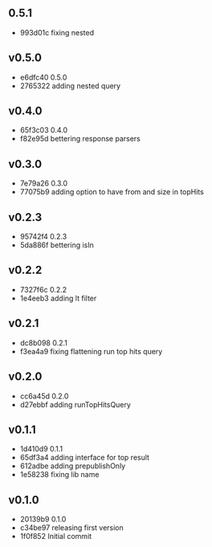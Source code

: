 
## 0.5.1
* 993d01c fixing nested
## v0.5.0
* e6dfc40 0.5.0
* 2765322 adding nested query
## v0.4.0
* 65f3c03 0.4.0
* f82e95d bettering response parsers
## v0.3.0
* 7e79a26 0.3.0
* 77075b9 adding option to have from and size in topHits
## v0.2.3
* 95742f4 0.2.3
* 5da886f bettering isIn
## v0.2.2
* 7327f6c 0.2.2
* 1e4eeb3 adding lt filter
## v0.2.1
* dc8b098 0.2.1
* f3ea4a9 fixing flattening run top hits query
## v0.2.0
* cc6a45d 0.2.0
* d27ebbf adding runTopHitsQuery
## v0.1.1
* 1d410d9 0.1.1
* 65df3a4 adding interface for top result
* 612adbe adding prepublishOnly
* 1e58238 fixing lib name
## v0.1.0
* 20139b9 0.1.0
* c34be97 releasing first version
* 1f0f852 Initial commit
